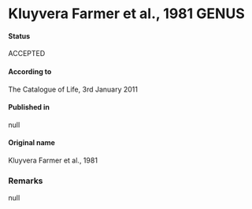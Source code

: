 # Kluyvera Farmer et al., 1981 GENUS

#### Status
ACCEPTED

#### According to
The Catalogue of Life, 3rd January 2011

#### Published in
null

#### Original name
Kluyvera Farmer et al., 1981

### Remarks
null